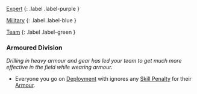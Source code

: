 
[Expert](Game/Progress#Expert)
{: .label .label-purple }

[Military](Game/Military)
{: .label .label-blue }

[Team](Game/Progress#Team)
{: .label .label-green }
### Armoured Division
*Drilling in heavy armour and gear has led your team to get much more effective in the field while wearing armour.*
* Everyone you go on [Deployment](Deployment) with ignores any [Skill Penalty](Core/Armour#Skill%20Penalty) for their [Armour](Core/Armour).

